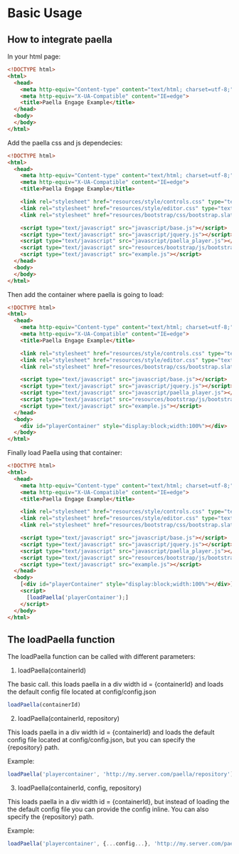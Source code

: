 # Basic Usage #

## How to integrate paella ##

In your html page:

``` HTML
<!DOCTYPE html>
<html>
  <head>
    <meta http-equiv="Content-type" content="text/html; charset=utf-8;">
    <meta http-equiv="X-UA-Compatible" content="IE=edge">
    <title>Paella Engage Example</title>
  </head>
  <body>
  </body>
</html>
```

Add the paella css and js dependecies:

``` HTML
<!DOCTYPE html>
<html>
  <head>
    <meta http-equiv="Content-type" content="text/html; charset=utf-8;">
    <meta http-equiv="X-UA-Compatible" content="IE=edge">
    <title>Paella Engage Example</title>

    <link rel="stylesheet" href="resources/style/controls.css" type="text/css" media="screen" charset="utf-8">
    <link rel="stylesheet" href="resources/style/editor.css" type="text/css" media="screen" charset="utf-8">
    <link rel="stylesheet" href="resources/bootstrap/css/bootstrap.slate.min.css" type="text/css" media="screen" charset="utf-8">

    <script type="text/javascript" src="javascript/base.js"></script>
    <script type="text/javascript" src="javascript/jquery.js"></script>
    <script type="text/javascript" src="javascript/paella_player.js"></script>
    <script type="text/javascript" src="resources/bootstrap/js/bootstrap.min.js"></script>
    <script type="text/javascript" src="example.js"></script>
  </head>
  <body>
  </body>
</html>
````

Then add the container where paella is going to load:

``` HTML
<!DOCTYPE html>
<html>
  <head>
    <meta http-equiv="Content-type" content="text/html; charset=utf-8;">
    <meta http-equiv="X-UA-Compatible" content="IE=edge">
    <title>Paella Engage Example</title>

    <link rel="stylesheet" href="resources/style/controls.css" type="text/css" media="screen" charset="utf-8">
    <link rel="stylesheet" href="resources/style/editor.css" type="text/css" media="screen" charset="utf-8">
    <link rel="stylesheet" href="resources/bootstrap/css/bootstrap.slate.min.css" type="text/css" media="screen" charset="utf-8">

    <script type="text/javascript" src="javascript/base.js"></script>
    <script type="text/javascript" src="javascript/jquery.js"></script>
    <script type="text/javascript" src="javascript/paella_player.js"></script>
    <script type="text/javascript" src="resources/bootstrap/js/bootstrap.min.js"></script>
    <script type="text/javascript" src="example.js"></script>
  </head>
  <body>
    <div id="playerContainer" style="display:block;width:100%"></div>
  </body>
</html>
```

Finally load Paella using that container:

``` HTML
<!DOCTYPE html>
<html>
  <head>
    <meta http-equiv="Content-type" content="text/html; charset=utf-8;">
    <meta http-equiv="X-UA-Compatible" content="IE=edge">
    <title>Paella Engage Example</title>

    <link rel="stylesheet" href="resources/style/controls.css" type="text/css" media="screen" charset="utf-8">
    <link rel="stylesheet" href="resources/style/editor.css" type="text/css" media="screen" charset="utf-8">
    <link rel="stylesheet" href="resources/bootstrap/css/bootstrap.slate.min.css" type="text/css" media="screen" charset="utf-8">

    <script type="text/javascript" src="javascript/base.js"></script>
    <script type="text/javascript" src="javascript/jquery.js"></script>
    <script type="text/javascript" src="javascript/paella_player.js"></script>
    <script type="text/javascript" src="resources/bootstrap/js/bootstrap.min.js"></script>
    <script type="text/javascript" src="example.js"></script>
  </head>
  <body>
    [<div id="playerContainer" style="display:block;width:100%"></div>]
    <script>
      [loadPaella('playerContainer');]
    </script>
  </body>
</html>
```

## The loadPaella function ##

The loadPaella function can be called with different parameters:

1. loadPaella(containerId)

  The basic call. this loads paella in a div width id = {containerId} and loads the default config file located at config/config.json
  
  ``` js
  loadPaella(containerId)
  ```

2. loadPaella(containerId, repository)

  This loads paella in a div width id = {containerId} and loads the default config file located at config/config.json, but you can specify the {repository} path.
  
  Example:

  ``` js
  loadPaella('playercontainer', 'http://my.server.com/paella/repository')
  ````

3. loadPaella(containerId, config, repository)

  This loads paella in a div width id = {containerId}, but instead of loading the the default config file you can provide the config inline. You can  also specify the {repository} path.
  
  Example:

  ``` js
  loadPaella('playercontainer', {...config...}, 'http://my.server.com/paella/repository')
  ```
